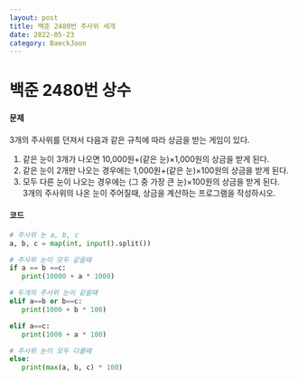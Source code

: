 ```yaml
---
layout: post
title: 백준 2480번 주사위 세개
date: 2022-05-23
category: BaeckJoon
---
```

# 백준 2480번 상수
#### 문제
3개의 주사위를 던져서 다음과 같은 규칙에 따라 상금을 받는 게임이 있다.       
1. 같은 눈이 3개가 나오면 10,000원+(같은 눈)×1,000원의 상금을 받게 된다. 
2. 같은 눈이 2개만 나오는 경우에는 1,000원+(같은 눈)×100원의 상금을 받게 된다. 
3. 모두 다른 눈이 나오는 경우에는 (그 중 가장 큰 눈)×100원의 상금을 받게 된다.            
3개의 주사위의 나온 눈이 주어질때, 상금을 계산하는 프로그램을 작성하시오.
#### 코드
```python
# 주사위 눈 a, b, c
a, b, c = map(int, input().split())

# 주사위 눈이 모두 같을때
if a == b ==c:
   print(10000 + a * 1000)

# 두개의 주사위 눈이 같을떄
elif a==b or b==c:
   print(1000 + b * 100)

elif a==c:
   print(1000 + a * 100)

# 주사위 눈이 모두 다를때
else:
   print(max(a, b, c) * 100)
```
